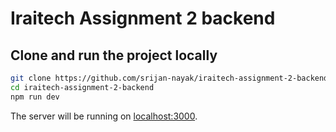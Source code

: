 # Iraitech Assignment 2 backend

## Clone and run the project locally

```bash
git clone https://github.com/srijan-nayak/iraitech-assignment-2-backend.git
cd iraitech-assignment-2-backend
npm run dev
```

The server will be running on [localhost:3000](http://localhost:3000).

